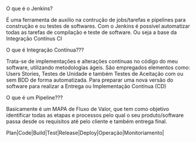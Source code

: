 

O que é o Jenkins?

É uma ferramenta de auxilio na contrução de jobs/tarefas e pipelines para construção e ou testes de softwares. Com o Jenkins é possível automatizar todas as tarefas de compilação e teste de software. Ou seja a base da Integração Contínus CI

O que é Integração Contínua???

Trata-se de implementações e alterações contínuas no código do meu software, utilizando metodologias ágeis. São empregados elementos como: Users Stories, Testes de Unidade e também Testes de Aceitação com ou sem BDD de forma automatizada. Para preparar uma nova versão do software para realizar a Entrega ou Implementação Contínua (CD)

O que é um Pipeline???

Basicamente é um MAPA de Fluxo de Valor, que tem como objetivo identificar todas as etapas e processos pelo qual o seu produto/software passa desde os requisitos até pelo cliente e também entrega final.

Plan|Code|Build|Test|Release|Deploy|Operação|Monitoriamento|